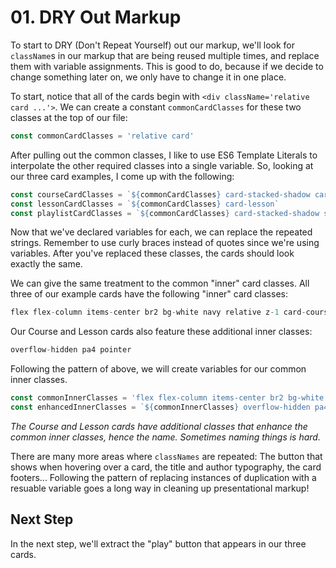 # 01. DRY Out Markup

To start to DRY (Don't Repeat Yourself) out our markup, we'll look for `className`s in our markup that are being reused multiple times, and replace them with variable assignments. This is good to do, because if we decide to change something later on, we only have to change it in one place.

To start, notice that all of the cards begin with `<div className='relative card ...'>`. We can create a constant `commonCardClasses` for these two classes at the top of our file:

```javascript
const commonCardClasses = 'relative card'
```

After pulling out the common classes, I like to use ES6 Template Literals to interpolate the other required classes into a single variable. So, looking at our three card examples, I come up with the following:

```javascript
const courseCardClasses = `${commonCardClasses} card-stacked-shadow card-course`
const lessonCardClasses = `${commonCardClasses} card-lesson`
const playlistCardClasses = `${commonCardClasses} card-stacked-shadow sans-serif card-playlist`
```

Now that we've declared variables for each, we can replace the repeated strings. Remember to use curly braces instead of quotes since we're using variables. After you've replaced these classes, the cards should look exactly the same.

We can give the same treatment to the common "inner" card classes. All three of our example cards have the following "inner" card classes:
```javascript
flex flex-column items-center br2 bg-white navy relative z-1 card-course-inner
```

Our Course and Lesson cards also feature these additional inner classes:

```javascript
overflow-hidden pa4 pointer
```

Following the pattern of above, we will create variables for our common inner classes.
```javascript
const commonInnerClasses = 'flex flex-column items-center br2 bg-white navy relative z-1 card-course-inner'
const enhancedInnerClasses = `${commonInnerClasses} overflow-hidden pa4 pointer`
```

_The Course and Lesson cards have additional classes that enhance the common inner classes, hence the name. Sometimes naming things is hard._

There are many more areas where `classNames` are repeated: The button that shows when hovering over a card, the title and author typography, the card footers... Following the pattern of replacing instances of duplication with a resuable variable goes a long way in cleaning up presentational markup!



## Next Step
In the next step, we'll extract the "play" button that appears in our three cards.

